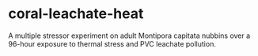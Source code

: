 # coral-leachate-heat
A multiple stressor experiment on adult Montipora capitata nubbins over a 96-hour exposure to thermal stress and PVC leachate pollution. 
